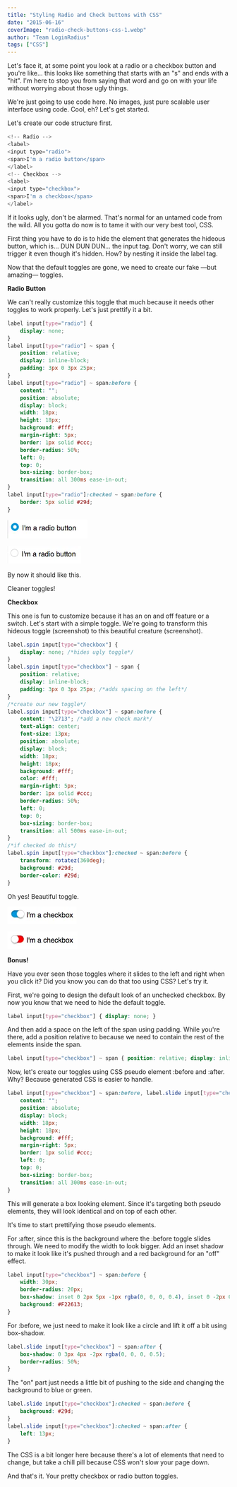 ```yaml
---
title: "Styling Radio and Check buttons with CSS"
date: "2015-06-16"
coverImage: "radio-check-buttons-css-1.webp"
author: "Team LoginRadius"
tags: ["CSS"]
---
```


Let's face it, at some point you look at a radio or a checkbox button and you're like... this looks like something that starts with an "s" and ends with a "hit". I'm here to stop you from saying that word and go on with your life without worrying about those ugly things.

We're just going to use code here. No images, just pure scalable user interface using code. Cool, eh? Let's get started.

Let's create our code structure first.

```js
<!-- Radio --> 
<label>
<input type="radio">
<span>I'm a radio button</span>
</label>
<!-- Checkbox -->
<label>
<input type="checkbox">
<span>I'm a checkbox</span>
</label>
```
  
If it looks ugly, don't be alarmed. That's normal for an untamed code from the wild. All you gotta do now is to tame it with our very best tool, CSS.

First thing you have to do is to hide the element that generates the hideous button, which is... DUN DUN DUN... the input tag. Don't worry, we can still trigger it even though it's hidden. How? by nesting it inside the label tag.

Now that the default toggles are gone, we need to create our fake —but amazing— toggles.

**Radio Button**

We can't really customize this toggle that much because it needs other toggles to work properly. Let's just prettify it a bit.

```css
label input[type="radio"] {
    display: none;
}
label input[type="radio"] ~ span {
    position: relative;
    display: inline-block;
    padding: 3px 0 3px 25px;
}
label input[type="radio"] ~ span:before {
    content: "";
    position: absolute;
    display: block;
    width: 18px;
    height: 18px;
    background: #fff;
    margin-right: 5px;
    border: 1px solid #ccc;
    border-radius: 50%;
    left: 0;
    top: 0;
    box-sizing: border-box;
    transition: all 300ms ease-in-out;
}
label input[type="radio"]:checked ~ span:before {
    border: 5px solid #29d;
}
```

![checked-radio](checked-radio.webp)

![unchecked-radio](unchecked-radio.webp)

By now it should like this.  
  

Cleaner toggles!

**Checkbox**

This one is fun to customize because it has an on and off feature or a switch. Let's start with a simple toggle. We're going to transform this hideous toggle (screenshot) to this beautiful creature (screenshot).

```css
label.spin input[type="checkbox"] {
    display: none; /*hides ugly toggle*/
}
label.spin input[type="checkbox"] ~ span {
    position: relative;
    display: inline-block;
    padding: 3px 0 3px 25px; /*adds spacing on the left*/
}
/*create our new toggle*/
label.spin input[type="checkbox"] ~ span:before {
    content: "\2713"; /*add a new check mark*/
    text-align: center;
    font-size: 13px;
    position: absolute;
    display: block;
    width: 18px;
    height: 18px;
    background: #fff;
    color: #fff;
    margin-right: 5px;
    border: 1px solid #ccc;
    border-radius: 50%;
    left: 0;
    top: 0;
    box-sizing: border-box;
    transition: all 500ms ease-in-out;
}
/*if checked do this*/
label.spin input[type="checkbox"]:checked ~ span:before {
    transform: rotatez(360deg);
    background: #29d;
    border-color: #29d;
}
```
  
Oh yes! Beautiful toggle.

![checked-check](checked-check.webp)

![unchecked-checkbox](unchecked-checkbox.webp)

**Bonus!**

Have you ever seen those toggles where it slides to the left and right when you click it? Did you know you can do that too using CSS? Let's try it.

First, we're going to design the default look of an unchecked checkbox. By now you know that we need to hide the default toggle.

```css
label input[type="checkbox"] { display: none; }
```  
And then add a space on the left of the span using padding. While you're there, add a position relative to because we need to contain the rest of the elements inside the span.

```css
label input[type="checkbox"] ~ span { position: relative; display: inline-block; padding: 3px 0 3px 35px; }
```
  
Now, let's create our toggles using CSS pseudo element :before and :after. Why? Because generated CSS is easier to handle.

```css
label input[type="checkbox"] ~ span:before, label.slide input[type="checkbox"] ~ span:after {
    content: "";
    position: absolute;
    display: block;
    width: 18px;
    height: 18px;
    background: #fff;
    margin-right: 5px;
    border: 1px solid #ccc;
    left: 0;
    top: 0;
    box-sizing: border-box;
    transition: all 300ms ease-in-out;
}
```

This will generate a box looking element. Since it's targeting both pseudo elements, they will look identical and on top of each other.

It's time to start prettifying those pseudo elements.

For :after, since this is the background where the :before toggle slides through. We need to modify the width to look bigger. Add an inset shadow to make it look like it's pushed through and a red background for an "off" effect.

```css
label input[type="checkbox"] ~ span:before {
    width: 30px;
    border-radius: 20px;
    box-shadow: inset 0 2px 5px -1px rgba(0, 0, 0, 0.4), inset 0 -2px 0 -1px rgba(255, 255, 255, 0.2);
    background: #F22613;
}
```

For :before, we just need to make it look like a circle and lift it off a bit using box-shadow.

```css
label.slide input[type="checkbox"] ~ span:after {
    box-shadow: 0 3px 4px -2px rgba(0, 0, 0, 0.5);
    border-radius: 50%;
}
```

The "on" part just needs a little bit of pushing to the side and changing the background to blue or green.

```css
label.slide input[type="checkbox"]:checked ~ span:before {
    background: #29d;
}
label.slide input[type="checkbox"]:checked ~ span:after {
    left: 13px;
}
```

The CSS is a bit longer here because there's a lot of elements that need to change, but take a chill pill because CSS won't slow your page down.

And that's it. Your pretty checkbox or radio button toggles.
